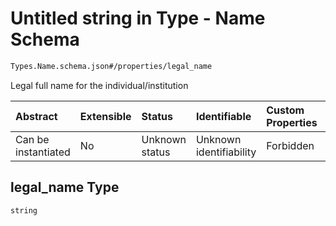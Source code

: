 # Untitled string in Type - Name Schema

```txt
Types.Name.schema.json#/properties/legal_name
```

Legal full name for the individual/institution

| Abstract            | Extensible | Status         | Identifiable            | Custom Properties | Additional Properties | Access Restrictions | Defined In                                                                |
| :------------------ | :--------- | :------------- | :---------------------- | :---------------- | :-------------------- | :------------------ | :------------------------------------------------------------------------ |
| Can be instantiated | No         | Unknown status | Unknown identifiability | Forbidden         | Allowed               | none                | [Name.schema.json*](../out/types/Name.schema.json "open original schema") |

## legal_name Type

`string`
